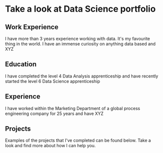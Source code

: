 # Take a look at Data Science portfolio

## Work Experience
I have more than 3 years experience working with data. It's my favourite thing in the world. I have an immense curiosity on anything data based and XYZ

## Education
I have completed the level 4 Data Analysis apprenticeship and have recently started the level 6 Data Science apprenticeship

## Experience
I have worked within the Marketing Department of a global process engineering company for 25 years and have XYZ

## Projects
Examples of the projects that I've completed can be found below. Take a look and find more about how I can help you.
